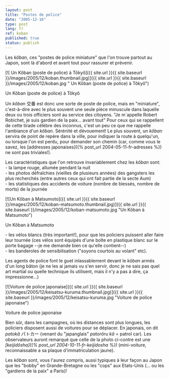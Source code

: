 ```yaml
---
layout: post
title: "Postes de police"
date: "2005-12-16"
type: post
lang: fr
ref: koban
published: true
status: publish
---
```




Les _kôban_, ces "postes de police miniature" que l'on trouve partout au Japon, sont là d'abord et avant tout pour rassurer et prévenir.

 

[![ Un Kôban (poste de police) à Tôkyô]({{ site.url }}{{ site.baseurl }}/images/2005/12/koban.thumbnail.jpg)]({{ site.url }}{{ site.baseurl }}/images/2005/12/koban.jpg " Un Kôban (poste de police) à Tôkyô")

Un Kôban (poste de police) à Tôkyô

Un _kôban_ 交番 est donc une sorte de poste de police, mais en "miniature", c'est-à-dire avec le plus souvent une seule pièce minuscule dans laquelle deux ou trois officiers sont au service des citoyens. "Je m´appelle Robert Robichet, je suis gardien de la paix... avant tout" Pour ceux qui se rappellent de cette tirade célèbre des inconnus, c'est un peu ce que me rappelle l'ambiance d'un _kôban_. Sérénité et dévouement! Le plus souvent, un _kôban_ servira de point de repère dans la ville, pour indiquer la route à quelqu'un, ou lorsque l'on est perdu, pour demander son chemin (car, comme vous le savez, les [addresses japonaises]({% post_url 2004-05-11-fr-adresses %}) ne sont pas triviales!).

Les caractéristiques que l'on retrouve invariablement chez les _kôban_ sont:  
\- la lampe rouge, allumée pendant la nuit  
\- les photos défraîchies (vieilles de plusieurs années) des gangsters les plus recherchés (entre autres ceux qui ont fait partie de la secte Aum)  
\- les statistiques des accidents de voiture (nombre de blessés, nombre de morts) de la journée

[![Un Kôban à Matsumoto]({{ site.url }}{{ site.baseurl }}/images/2005/12/koban-matsumoto.thumbnail.jpg)]({{ site.url }}{{ site.baseurl }}/images/2005/12/koban-matsumoto.jpg "Un Kôban à Matsumoto")

Un Kôban à Matsumoto

\- les vélos blancs (très important!), pour que les policiers puissent aller faire leur tournée (ces vélos sont équipés d'une boîte en plastique blanc sur le porte bagage --je me demande bien ce qu'elle contient--)  
\- les banderoles de sensibilisation ("soyons courtois au volant" etc).

Les agents de police font le guet inlassablement devant le _kôban_ armés d'un long bâton (je ne les ai jamais vu s'en servir, donc je ne sais pas quel art martial ou quelle technique ils utilisent, mais il n'y a pas à dire, ça impressionne...)

[![Voiture de police japonaise]({{ site.url }}{{ site.baseurl }}/images/2005/12/keisatsu-kuruma.thumbnail.jpg)]({{ site.url }}{{ site.baseurl }}/images/2005/12/keisatsu-kuruma.jpg "Voiture de police japonaise")

Voiture de police japonaise

Bien sûr, dans les campagnes, où les distances sont plus longues, les policiers disposent aussi de voitures pour se déplacer. En japonais, on dit _patokâ_ パトカー (venant du "japanglais" _patorôru kâ_ = patrol car). Les observateurs auront remarqué que celle de la photo ci-contre est une _[keijidôsha]({% post_url 2004-10-11-fr-keijidosha %})_ (mini-voiture, reconnaissable a sa plaque d'immatriculation jaune).

Les _kôban_ sont, vous l'aurez compris, aussi typiques à leur façon au Japon que les "bobby" en Grande-Bretagne ou les "cops" aux Etats-Unis (... ou les "gardiens de la paix" a Paris)!


